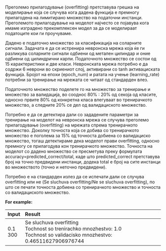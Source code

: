 Преголемо прилагодување (overfitting) претставува грешка на моделирање која се случува кога дадена функција е премногу прилагодена на лимитирано множество на податочни инстанци. Преголемото прилагодување на моделот најчесто се појавува кога имаме изградено прекомплексен модел за да се моделираат податоците кои ги проучуваме.

Дадено е податочно множество за класификација на соларните сигнали. Задачата е да се истренира невронска мрежа која ќе ги разликува соларните сигнали одбиени од метален цилиндар и оние одбиени од цилиндрични карпи. Податочното множество се состои од 15 карактеристики и две класи. Невронската мрежа потребно е да содржи 6 неврони во скриениот слој, активирани со tanh активациската функција. Бројот на епохи (epoch_num) и ратата на учење (learning_rate) потребни за тренирање на мрежата се читаат од стандарден влез.

Податочното множество поделете го на множество за тренирање и множество за валидација, во сооднос 80% : 20% од секоја од класите, односно првите 80% од конкретна класа влегуваат во тренирачкото множество, а следните 20% се дел од валидациското множество.

Потребно е да се детектира дали со зададените параметри за тренирање на моделот на невронска мрежа се случува преголемо прилагодување (overfitting) на мрежата спрема тренирачкото множество. Доколку точноста која се добива со тренирачкото множество е поголема за 15% од точноста добиена со валидациско множество, тогаш детектираме дека моделот прави overfitting, односно премногу се прилагодува кон тренирачкото множество. Точноста на моделот со дадено множество се пресметува преку формулата accuracy=predicted_correct/total, каде што predicted_correct претставува број на точно предвидени инстанци, додека total е број на сите инстанци во множеството (точно и неточно предвидени).

Потребно е на стандарден излез да се испечати дали се случува overfitting или не (Se sluchuva overfitting/Ne se sluchuva overfitting), по што се печати точноста добиена со тренирачкото множество и точноста со валидациското множество.

**For example:**

| Input       | Result                                                                                                                          |
|:------------|:--------------------------------------------------------------------------------------------------------------------------------|
| 0.1<br/>300 | Se sluchuva overfitting<br/>Tochnost so trenirachko mnozhestvo: 1.0<br/>Tochnost so validacisko mnozhestvo: 0.46511627906976744 |